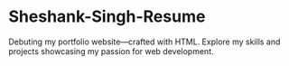 # Sheshank-Singh-Resume
Debuting my portfolio website—crafted with HTML. Explore my skills and projects showcasing my passion for web development.

